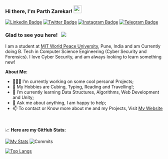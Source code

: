 ### Hi there, I'm Parth Zarekar! <img src="https://media.giphy.com/media/hvRJCLFzcasrR4ia7z/giphy.gif" width="25px">

[![Linkedin Badge](https://img.shields.io/badge/-LinkedIn-0e76a8?style=for-the-badge&logo=Linkedin&logoColor=white)](https://www.linkedin.com/in/parth-zarekar-371b53224/)
[![Twitter Badge](https://img.shields.io/badge/-Twitter-00acee?style=for-the-badge&logo=Twitter&logoColor=white)](https://twitter.com/Parth264218314)
[![Instagram Badge](https://img.shields.io/badge/-Instagram-e4405f?style=for-the-badge&logo=Instagram&logoColor=white)](https://instagram.com/parth_zarekar?utm_source=qr&igshid=MzNlNGNkZWQ4Mg==)
[![Telegram Badge](https://img.shields.io/badge/-Telegram-0088cc?style=for-the-badge&logo=Telegram&logoColor=white)](https://t.me/ParthZarekar)

### Glad to see you here! &nbsp; ![](https://visitor-badge.glitch.me/badge?page_id=Parth4123.Parth4123)


I am a student at [MIT World Peace University](https://mitwpu.edu.in/admissions), Pune, India and am Currently doing B. Tech in Computer Science Engineering (Cyber Security and Forensics). 
I love Cyber Security, and am always looking to learn something new!

**About Me:**

- 👨🏻‍💻 I’m currently working on some cool personal Projects;
- 👨 My Hobbies are Cubing, Typing, Reading and Travelling!;
- 🚀 I’m currently learning Data Structures, Algorithms, Web Development and Unity;
- 💬 Ask me about anything, I am happy to help;
- 📫 To contact or Know more about me and my Projects, Visit [My Website]()


</br>


📈 **Here are my GitHub Stats:**

[![My Stats](https://github-readme-stats.vercel.app/api?username=Parth4123&show_icons=true&theme=material-palenight)](https://github.com/anuraghazra/github-readme-stats)
![Commits](https://github-readme-streak-stats.herokuapp.com/?user=Parth4123&theme=material-palenight)

[![Top Langs](https://github-readme-stats.vercel.app/api/top-langs/?username=Parth4123&show_icons=true&theme=material-palenight&layout=pie)](https://github.com/anuraghazra/github-readme-stats)

